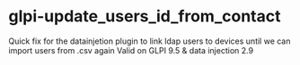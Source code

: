 # glpi-update_users_id_from_contact
Quick fix for the datainjetion plugin to link ldap users to devices until we can import users from .csv again
Valid on GLPI 9.5 & data injection 2.9
